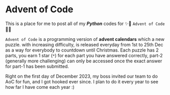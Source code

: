 # Advent of Code

This is a place for me to post all of my ***Python*** codes for :sparkles::christmas_tree: <code>Advent of Code</code> :christmas_tree::sparkles:

<code>Advent of Code</code> is a programming version of **advent calendars** which a new puzzle. with increasing difficulty, is released everyday from 1st to 25th Dec as a way for everybody to countdown until Christmas. Each puzzle has 2 parts, you earn 1 star (`*`) for each part you have answered correctly, part-2 (generally more challenging) can only be accessed once the exact answer for part-1 has been submitted.

Right on the first day of December 2023, my boss invited our team to do AoC for fun, and I got hooked ever since. I plan to do it every year to see how far I have come each year :)